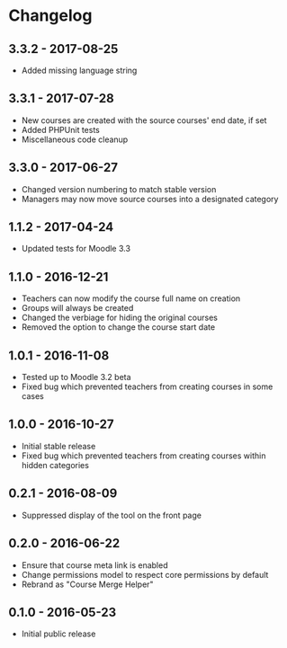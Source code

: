 # Changelog

## 3.3.2 - 2017-08-25

- Added missing language string

## 3.3.1 - 2017-07-28

- New courses are created with the source courses' end date, if set
- Added PHPUnit tests
- Miscellaneous code cleanup

## 3.3.0 - 2017-06-27

- Changed version numbering to match stable version
- Managers may now move source courses into a designated category

## 1.1.2 - 2017-04-24

- Updated tests for Moodle 3.3

## 1.1.0 - 2016-12-21

- Teachers can now modify the course full name on creation
- Groups will always be created
- Changed the verbiage for hiding the original courses
- Removed the option to change the course start date

## 1.0.1 - 2016-11-08

- Tested up to Moodle 3.2 beta
- Fixed bug which prevented teachers from creating courses in some cases

## 1.0.0 - 2016-10-27

- Initial stable release
- Fixed bug which prevented teachers from creating courses within hidden categories

## 0.2.1 - 2016-08-09

- Suppressed display of the tool on the front page

## 0.2.0 - 2016-06-22

- Ensure that course meta link is enabled
- Change permissions model to respect core permissions by default
- Rebrand as "Course Merge Helper"

## 0.1.0 - 2016-05-23

- Initial public release
